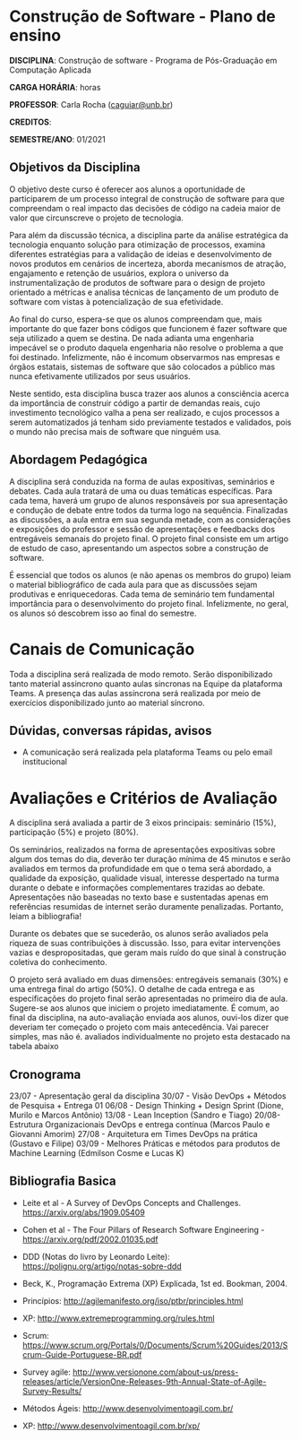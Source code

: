 # Construção de Software - Plano de ensino

**DISCIPLINA**: Construção de software - Programa de Pós-Graduação em Computação Aplicada

**CARGA HORÁRIA**:  horas

**PROFESSOR**: Carla Rocha (caguiar@unb.br)

**CREDITOS**: 

**SEMESTRE/ANO**: 01/2021



## Objetivos da Disciplina

O objetivo deste curso é oferecer aos alunos a oportunidade de participarem de um processo integral de construção de software para que compreendam o real impacto das decisões de código na cadeia maior de valor que circunscreve o projeto de tecnologia.

Para além da discussão técnica, a disciplina parte da análise estratégica da tecnologia enquanto solução para otimização de processos, examina diferentes estratégias para a validação de ideias e desenvolvimento de novos produtos em cenários de incerteza, aborda mecanismos de atração, engajamento e retenção de usuários, explora o universo da instrumentalização de produtos de software para o design de projeto orientado a métricas e analisa técnicas de lançamento de um produto de software com vistas à potencialização de sua efetividade.

Ao final do curso, espera-se que os alunos compreendam que, mais importante do que fazer bons códigos que funcionem é fazer software que seja utilizado a quem se destina. De nada adianta uma engenharia impecável se o produto daquela engenharia não resolve o problema a que foi destinado. Infelizmente, não é incomum observarmos nas empresas e órgãos estatais, sistemas de software que são colocados a público mas nunca efetivamente utilizados por seus usuários.

Neste sentido, esta disciplina busca trazer aos alunos a consciência acerca da importância de construir código a partir de demandas reais, cujo investimento tecnológico valha a pena ser realizado, e cujos processos a serem automatizados já tenham sido previamente testados e validados, pois o mundo não precisa mais de software que ninguém usa.

 ## Abordagem Pedagógica
 
A disciplina será conduzida na forma de aulas expositivas, seminários e debates. Cada aula tratará de uma ou duas temáticas específicas. Para cada tema, haverá um grupo de alunos responsáveis por sua apresentação e condução de debate entre todos da turma logo na sequência. Finalizadas as discussões, a aula entra em sua segunda metade, com as considerações e exposições do professor e sessão de apresentações e feedbacks dos entregáveis semanais do projeto final. O projeto final consiste em um artigo de estudo de caso, apresentando um aspectos sobre a  construção de software.

É essencial que todos os alunos (e não apenas os membros do grupo) leiam o material bibliográfico de cada aula para que as discussões sejam produtivas e enriquecedoras. Cada tema de seminário tem fundamental importância para o desenvolvimento do projeto final. Infelizmente, no geral, os alunos só descobrem isso ao final do semestre.


# Canais de Comunicação
Toda a disciplina será realizada de modo remoto. Serão disponibilizado tanto material assincrono quanto aulas sincronas na Equipe da plataforma Teams. A presença das aulas assíncrona será realizada por meio de exercícios disponibilizado junto ao material síncrono. 


## Dúvidas, conversas rápidas, avisos
- A comunicação será realizada pela plataforma Teams ou pelo email institucional


# Avaliações e Critérios de Avaliação
A disciplina será avaliada a partir de 3 eixos principais: seminário (15%), participação (5%) e projeto (80%).

Os seminários, realizados na forma de apresentações expositivas sobre algum dos temas do dia, deverão ter duração mínima de 45 minutos e serão avaliados em termos da profundidade em que o tema será abordado, a qualidade da exposição, qualidade visual, interesse despertado na turma durante o debate e informações complementares trazidas ao debate. Apresentações não baseadas no texto base e sustentadas apenas em referências resumidas de internet serão duramente penalizadas. Portanto, leiam a bibliografia!

Durante os debates que se sucederão, os alunos serão avaliados pela riqueza de suas contribuições à discussão. Isso, para evitar intervenções vazias e despropositadas, que geram mais ruído do que sinal à construção coletiva do conhecimento.

O projeto será avaliado em duas dimensões: entregáveis semanais (30%) e uma entrega final do artigo (50%). O detalhe de cada entrega e as especificações do projeto final serão apresentadas no primeiro dia de aula. Sugere-se aos alunos que iniciem o projeto imediatamente. É comum, ao final da disciplina, na auto-avaliação enviada aos alunos, ouvi-los dizer que deveriam ter começado o projeto com mais antecedência. Vai parecer simples, mas não é.
 avaliados individualmente no projeto esta destacado na tabela abaixo


## Cronograma
23/07 - Apresentação geral da disciplina 
30/07 - Visão DevOps + Métodos de Pesquisa + Entrega 01
06/08 - Design Thinking + Design Sprint (Dione, Murilo e Marcos Antônio)
13/08 - Lean Inception (Sandro e Tiago)
20/08- Estrutura Organizacionais DevOps e entrega contínua (Marcos Paulo e Giovanni Amorim)
27/08 - Arquitetura em Times DevOps na prática (Gustavo e Filipe)
03/09 - Melhores Práticas e métodos para produtos de Machine Learning (Edmilson Cosme e Lucas K)



## Bibliografia Basica
- Leite et al - A Survey of DevOps Concepts and Challenges. https://arxiv.org/abs/1909.05409
- Cohen et al - The Four Pillars of Research Software Engineering - https://arxiv.org/pdf/2002.01035.pdf
- DDD (Notas do livro by Leonardo Leite): https://polignu.org/artigo/notas-sobre-ddd


-  Beck, K., Programação Extrema (XP) Explicada, 1st ed. Bookman, 2004. 
- Princípios: http://agilemanifesto.org/iso/ptbr/principles.html
- XP: http://www.extremeprogramming.org/rules.html
- Scrum: https://www.scrum.org/Portals/0/Documents/Scrum%20Guides/2013/Scrum-Guide-Portuguese-BR.pdf
- Survey agile: http://www.versionone.com/about-us/press-releases/article/VersionOne-Releases-9th-Annual-State-of-Agile-Survey-Results/
- Métodos Ágeis: http://www.desenvolvimentoagil.com.br/
- XP: http://www.desenvolvimentoagil.com.br/xp/



